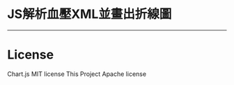 # JS解析血壓XML並畫出折線圖
-------------------------
# License
Chart.js MIT license
This Project Apache license
